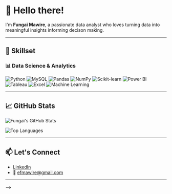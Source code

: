 # 👋 Hello there!

I'm **Fungai Mawire**, a passionate data analyst who loves turning data into meaningful insights informing decison making.

---

## 💼 Skillset

### 📊 Data Science & Analytics
![Python](https://img.shields.io/badge/PYTHON-3776AB?style=for-the-badge&logo=python&logoColor=white)
![MySQL](https://img.shields.io/badge/MYSQL-000000?style=for-the-badge&logo=mysql&logoColor=white)
![Pandas](https://img.shields.io/badge/PANDAS-150458?style=for-the-badge&logo=pandas&logoColor=white)
![NumPy](https://img.shields.io/badge/NUMPY-013243?style=for-the-badge&logo=numpy&logoColor=white)
![Scikit-learn](https://img.shields.io/badge/SCIKIT--LEARN-F7931E?style=for-the-badge&logo=scikit-learn&logoColor=white)
![Power BI](https://img.shields.io/badge/POWER%20BI-F2C811?style=for-the-badge&logo=powerbi&logoColor=black)
![Tableau](https://img.shields.io/badge/TABLEAU-E97627?style=for-the-badge&logo=tableau&logoColor=white)
![Excel](https://img.shields.io/badge/MICROSOFT%20EXCEL-217346?style=for-the-badge&logo=microsoft-excel&logoColor=white)
![Machine Learning](https://img.shields.io/badge/MACHINE%20LEARNING-102230?style=for-the-badge&logo=mlflow&logoColor=white)



---

## 📈 GitHub Stats
<!-- GitHub Stats Card -->
![Fungai's GitHub Stats](https://github-readme-stats.vercel.app/api?username=fungymaw&show_icons=true&hide=prs&count_private=true&include_all_commits=true&theme=tokyonight)

<!-- Top Languages Card -->
![Top Languages](https://github-readme-stats.vercel.app/api/top-langs/?username=fungymaw&layout=compact&langs_count=5&theme=tokyonight)


---

## 📫 Let's Connect

- [LinkedIn](https://www.linkedin.com/in/your-linkedin/) <!--www.linkedin.com/in/fungai-mawire-7b0282150-->
- 📧 [efmawire@gmail.com](mailto:efmawire@gmail.com)

---
-->
